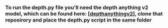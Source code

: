 ### To run the depth.py file you'll need the depth anything v2 model, which can be found here: [[depthanythingv2](https://github.com/DepthAnything/Depth-Anything-V2)], clone that reposirory and place the depth.py script in the same folder
